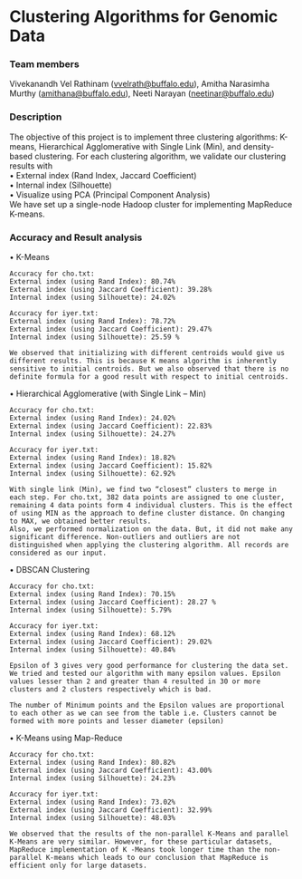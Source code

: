Clustering Algorithms for Genomic Data
=======================

### Team members

Vivekanandh Vel Rathinam (vvelrath@buffalo.edu), Amitha Narasimha Murthy (amithana@buffalo.edu), 
Neeti Narayan (neetinar@buffalo.edu)

### Description

The objective of this project is to implement three clustering algorithms: K-means, Hierarchical Agglomerative with Single Link (Min), and density-based clustering. For each clustering algorithm, we validate our clustering results with																		
• External index (Rand Index, Jaccard Coefficient)																									
• Internal index (Silhouette)																									
• Visualize using PCA (Principal Component Analysis)																									
We have set up a single-node Hadoop cluster for implementing MapReduce K-means.

### Accuracy and Result analysis

• K-Means
	
	Accuracy for cho.txt:
	External index (using Rand Index): 80.74%
	External index (using Jaccard Coefficient): 39.28%
	Internal index (using Silhouette): 24.02%
	
	Accuracy for iyer.txt:
	External index (using Rand Index): 78.72%
	External index (using Jaccard Coefficient): 29.47%
	Internal index (using Silhouette): 25.59 %
	
	We observed that initializing with different centroids would give us different results. This is because K means algorithm is inherently sensitive to initial centroids. But we also observed that there is no definite formula for a good result with respect to initial centroids.
	
• Hierarchical Agglomerative (with Single Link – Min)

	Accuracy for cho.txt:
	External index (using Rand Index): 24.02%
	External index (using Jaccard Coefficient): 22.83%
	Internal index (using Silhouette): 24.27%
	
	Accuracy for iyer.txt:
	External index (using Rand Index): 18.82%
	External index (using Jaccard Coefficient): 15.82%
	Internal index (using Silhouette): 62.92%
		
	With single link (Min), we find two “closest” clusters to merge in each step. For cho.txt, 382 data points are assigned to one cluster, remaining 4 data points form 4 individual clusters. This is the effect of using MIN as the approach to define cluster distance. On changing to MAX, we obtained better results.
	Also, we performed normalization on the data. But, it did not make any significant difference. Non-outliers and outliers are not distinguished when applying the clustering algorithm. All records are considered as our input.
	
• DBSCAN Clustering

	Accuracy for cho.txt:
	External index (using Rand Index): 70.15%
	External index (using Jaccard Coefficient): 28.27 %
	Internal index (using Silhouette): 5.79%
	
	Accuracy for iyer.txt:
	External index (using Rand Index): 68.12%
	External index (using Jaccard Coefficient): 29.02%
	Internal index (using Silhouette): 40.84%
	
	Epsilon of 3 gives very good performance for clustering the data set. We tried and tested our algorithm with many epsilon values. Epsilon values lesser than 2 and greater than 4 resulted in 30 or more clusters and 2 clusters respectively which is bad.
	
	The number of Minimum points and the Epsilon values are proportional to each other as we can see from the table i.e. Clusters cannot be formed with more points and lesser diameter (epsilon)
	
• K-Means using Map-Reduce

	Accuracy for cho.txt:
	External index (using Rand Index): 80.82%
	External index (using Jaccard Coefficient): 43.00%
	Internal index (using Silhouette): 24.23%

	Accuracy for iyer.txt:
	External index (using Rand Index): 73.02%
	External index (using Jaccard Coefficient): 32.99%
	Internal index (using Silhouette): 48.03%

	We observed that the results of the non-parallel K-Means and parallel K-Means are very similar. However, for these particular datasets, MapReduce implementation of K -Means took longer time than the non-parallel K-means which leads to our conclusion that MapReduce is efficient only for large datasets.